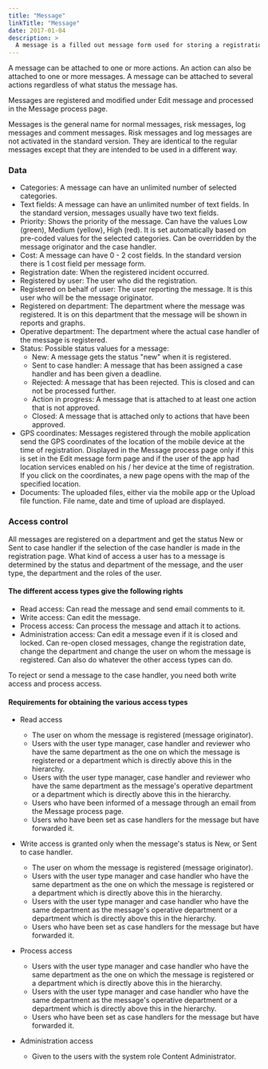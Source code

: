 ```yaml
---
title: "Message"
linkTitle: "Message"
date: 2017-01-04
description: >
  A message is a filled out message form used for storing a registration in the system.
---
```

A message can be attached to one or more actions. An action can also be attached to one or more messages. A message can be attached to several actions regardless of what status the message has.

Messages are registered and modified under Edit message and processed in the Message process page.

Messages is the general name for normal messages, risk messages, log messages and comment messages. Risk messages and log messages are not activated in the standard version. They are identical to the regular messages except that they are intended to be used in a different way.

### Data

- Categories: A message can have an unlimited number of selected categories.
- Text fields: A message can have an unlimited number of text fields. In the standard version, messages usually have two text fields.
- Priority: Shows the priority of the message. Can have the values Low (green), Medium (yellow), High (red). It is set automatically based on pre-coded values for the selected categories. Can be overridden by the message originator and the case handler.
- Cost: A message can have 0 - 2 cost fields. In the standard version there is 1 cost field per message form.
- Registration date: When the registered incident occurred.
- Registered by user: The user who did the registration.
- Registered on behalf of user: The user reporting the message. It is this user who will be the message originator.
- Registered on department: The department where the message was registered. It is on this department that the message will be shown in reports and graphs.
- Operative department: The department where the actual case handler of the message is registered.
- Status: Possible status values for a message:
  - New: A message gets the status "new" when it is registered.
  - Sent to case handler: A message that has been assigned a case handler and has been given a deadline.
  - Rejected: A message that has been rejected. This is closed and can not be processed further.
  - Action in progress: A message that is attached to at least one action that is not approved.
  - Closed: A message that is attached only to actions that have been approved.
- GPS coordinates: Messages registered through the mobile application send the GPS coordinates of the location of the mobile device at the time of registration. Displayed in the Message process page only if this is set in the Edit message form page and if the user of the app had location services enabled on his / her device at the time of registration. If you click on the coordinates, a new page opens with the map of the specified location.
- Documents: The uploaded files, either via the mobile app or the Upload file function. File name, date and time of upload are displayed.

### Access control

All messages are registered on a department and get the status New or Sent to case handler if the selection of the case handler is made in the registration page. What kind of access a user has to a message is determined by the status and department of the message, and the user type, the department and the roles of the user.

#### The different access types give the following rights

- Read access: Can read the message and send email comments to it.
- Write access: Can edit the message.
- Process access: Can process the message and attach it to actions.
- Administration access: Can edit a message even if it is closed and locked. Can re-open closed messages, change the registration date, change the department and change the user on whom the message is registered. Can also do whatever the other access types can do.

To reject or send a message to the case handler, you need both write access and process access.

#### Requirements for obtaining the various access types

- Read access
  - The user on whom the message is registered (message originator).
  - Users with the user type manager, case handler and reviewer who have the same department as the one on which the message is registered or a department which is directly above this in the hierarchy.
  - Users with the user type manager, case handler and reviewer who have the same department as the message's operative department or a department which is directly above this in the hierarchy.
  - Users who have been informed of a message through an email from the Message process page.
  - Users who have been set as case handlers for the message but have forwarded it.

- Write access is granted only when the message's status is New, or Sent to case handler.
  - The user on whom the message is registered (message originator).
  - Users with the user type manager and case handler who have the same department as the one on which the message is registered or a department which is directly above this in the hierarchy.
  - Users with the user type manager and case handler who have the same department as the message's operative department or a department which is directly above this in the hierarchy.
  - Users who have been set as case handlers for the message but have forwarded it.

- Process access
  - Users with the user type manager and case handler who have the same department as the one on which the message is registered or a department which is directly above this in the hierarchy.
  - Users with the user type manager and case handler who have the same department as the message's operative department or a department which is directly above this in the hierarchy.
  - Users who have been set as case handlers for the message but have forwarded it.

- Administration access
  - Given to the users with the system role Content Administrator.
